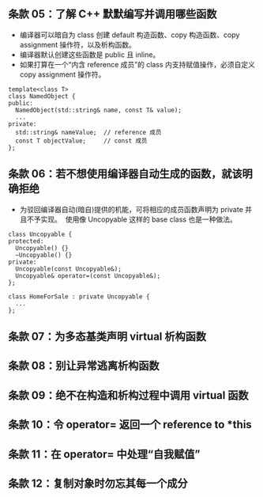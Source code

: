 ## 条款 05：了解 C++ 默默编写并调用哪些函数

* 编译器可以暗自为 class 创建 default 构造函数、copy 构造函数、copy assignment 操作符，以及析构函数。
* 编译器默认创建这些函数是 public 且 inline。
* 如果打算在一个“内含 reference 成员”的 class 内支持赋值操作，必须自定义 copy assignment 操作符。

```
template<class T>
class NamedObject {
public:
  NamedObject(std::string& name, const T& value);
  ...
private:
  std::string& nameValue;  // reference 成员
  const T objectValue;     // const 成员
};
```

## 条款 06：若不想使用编译器自动生成的函数，就该明确拒绝

* 为驳回编译器自动(暗自)提供的机能，可将相应的成员函数声明为 private 并且不予实现。
  使用像 Uncopyable 这样的 base class 也是一种做法。
```
class Uncopyable {
protected:
  Uncopyable() {}
  ~Uncopyable() {}
private:
  Uncopyable(const Uncopyable&);
  Uncopyable& operator=(const Uncopyable&);
};

class HomeForSale : private Uncopyable {
  ...
};
```

## 条款 07：为多态基类声明 virtual 析构函数

## 条款 08：别让异常逃离析构函数

## 条款 09：绝不在构造和析构过程中调用 virtual 函数

## 条款 10：令 operator= 返回一个 reference to *this

## 条款 11：在 operator= 中处理“自我赋值”

## 条款 12：复制对象时勿忘其每一个成分
